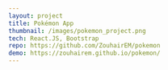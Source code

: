 ```yaml
---
layout: project
title: Pokémon App
thumbnail: /images/pokemon_project.png
tech: React.JS, Bootstrap
repo: https://github.com/ZouhairEM/pokemon
demo: https://zouhairem.github.io/pokemon/
---
```

